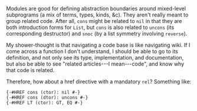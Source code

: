 Modules are good for defining abstraction boundaries around mixed-level subprograms (a mix of terms, types, kinds, &c).
They aren't really meant to group related code.
After all, `cons` might be related to `nil` in that they are both introduction forms for `List`, but `cons` is also related to `uncons` (its corresponding destructor) and `snoc` (by a list symmetry involving `reverse`).

My shower-thought is that navigating a code base is like navigating wiki.
If I come across a function I don't understand, I should be able to go to its definition, and not only see its type, implementation, and documentation, but also be able to see "related articles---I mean---code", and know why that code is related.

Therefore, how about a href directive with a mandatory `rel`?
Something like:

```
{-#HREF cons (ctor): nil #-}
{-#HREF cons (dtor): uncons #-}
{-#HREF LT (ctor): GT, EQ #-}
```